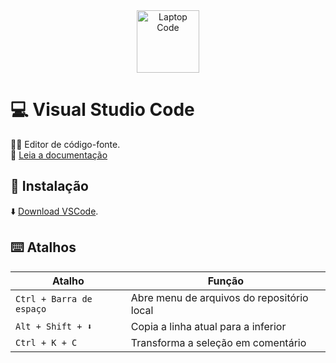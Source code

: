 <div align="center">
  <img alt="Laptop Code" height="100" src="https://cdn.icon-icons.com/icons2/2389/PNG/512/visual_studio_code_logo_icon_144754.png">
</div>

# 💻 Visual Studio Code
👩‍💻 Editor de código-fonte.
<br>
📑 [Leia a documentação](https://git-scm.com/docs/git/pt_BR)

## 🔗 Instalação
⬇️ [Download VSCode](https://code.visualstudio.com/download).


## ⌨️ Atalhos 

Atalho                                   | Função
---------------------------------------- | ---------------------------------------
`Ctrl + Barra de espaço`                 | Abre menu de arquivos do repositório local
`Alt + Shift + ⬇️`                       | Copia a linha atual para a inferior
`Ctrl + K + C`                           | Transforma a seleção em comentário




